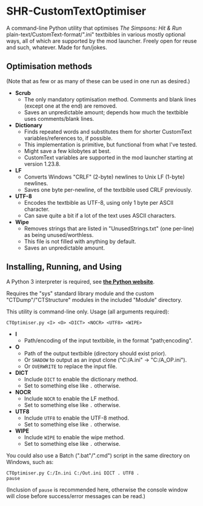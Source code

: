 
#

# SHR-CustomTextOptimiser
A command-line Python utility that optimises *The Simpsons: Hit & Run* plain-text/CustomText-format/".ini" textbibles in various mostly optional ways, all of which are supported by the mod launcher. Freely open for reuse and such, whatever. Made for fun/jokes.

## Optimisation methods
(Note that as few or as many of these can be used in one run as desired.)
- **Scrub**
	- The only mandatory optimisation method. Comments and blank lines (except one at the end) are removed.
	- Saves an unpredictable amount; depends how much the textbible uses comments/blank lines.
- **Dictionary**
	- Finds repeated words and substitutes them for shorter CustomText variables/references to, if possible.
	- This implementation is primitive, but functional from what I've tested.
	- Might save a few kilobytes at best.
	- CustomText variables are supported in the mod launcher starting at version 1.23.8.
- **LF**
	- Converts Windows "CRLF" (2-byte) newlines to Unix LF (1-byte) newlines.
	- Saves one byte per-newline, of the textbible used CRLF previously.
- **UTF-8**
	- Encodes the textbible as UTF-8, using only 1 byte per ASCII character.
	- Can save quite a bit if a lot of the text uses ASCII characters.
- **Wipe**
	- Removes strings that are listed in "UnusedStrings.txt" (one per-line) as being unused/worthless.
	- This file is not filled with anything by default.
	- Saves an unpredictable amount.

## Installing, Running, and Using
A Python 3 interpreter is required, see [**the Python website**](https://python.org).
  
Requires the "sys" standard library module and the custom "CTDump"/"CTStructure" modules in the included "Module" directory.

This utility is command-line only. Usage (all arguments required):
```
CTOptimiser.py <I> <O> <DICT> <NOCR> <UTF8> <WIPE>
```
- **I**
	- Path/encoding of the input textbible, in the format "path;encoding".
- **O**
	- Path of the output textbible (directory should exist prior).
	- Or `SHADOW` to output as an input clone ("C:/A.ini" -> "C:/A_OP.ini").
	- Or `OVERWRITE` to replace the input file.
- **DICT**
	- Include `DICT` to enable the dictionary method.
	- Set to something else like `.` otherwise.
- **NOCR**
	- Include `NOCR` to enable the LF method.
	- Set to something else like `.` otherwise.
- **UTF8**
	- Include `UTF8` to enable the UTF-8 method.
	- Set to something else like `.` otherwise.
- **WIPE**
	- Include `WIPE` to enable the wipe method.
	- Set to something else like `.` otherwise.

You could also use a Batch (".bat"/".cmd") script in the same directory on Windows, such as:
```
CTOptimiser.py C:/In.ini C:/Out.ini DICT . UTF8 .
pause
```
(Inclusion of `pause` is recommended here, otherwise the console window will close before success/error messages can be read.)

#
